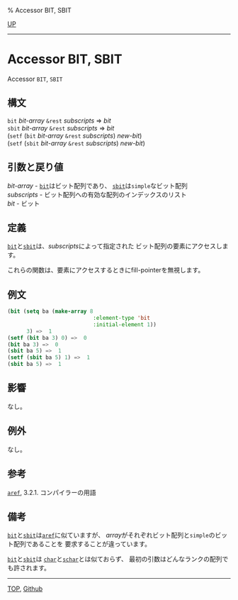 % Accessor BIT, SBIT

[UP](15.2.html)  

---

# Accessor **BIT, SBIT**


Accessor `BIT`, `SBIT`


## 構文

`bit` *bit-array* `&rest` *subscripts* => *bit*  
`sbit` *bit-array* `&rest` *subscripts* => *bit*  
(`setf` (`bit` *bit-array* `&rest` *subscripts*) *new-bit*)  
(`setf` (`sbit` *bit-array* `&rest` *subscripts*) *new-bit*)


## 引数と戻り値

*bit-array* - [`bit`](15.2.bit-accessor.html)はビット配列であり、
[`sbit`](15.2.bit-accessor.html)は`simple`なビット配列  
*subscripts* - ビット配列への有効な配列のインデックスのリスト  
*bit* - ビット


## 定義

[`bit`](15.2.bit-accessor.html)と[`sbit`](15.2.bit-accessor.html)は、*subscripts*によって指定された
ビット配列の要素にアクセスします。

これらの関数は、要素にアクセスするときにfill-pointerを無視します。


## 例文

```lisp
(bit (setq ba (make-array 8 
                           :element-type 'bit 
                           :initial-element 1))
      3) =>  1
(setf (bit ba 3) 0) =>  0
(bit ba 3) =>  0
(sbit ba 5) =>  1
(setf (sbit ba 5) 1) =>  1
(sbit ba 5) =>  1
```


## 影響

なし。


## 例外

なし。


## 参考

[`aref`](15.2.aref.html),
3.2.1. コンパイラーの用語


## 備考

[`bit`](15.2.bit-accessor.html)と[`sbit`](15.2.bit-accessor.html)は[`aref`](15.2.aref.html)に似ていますが、
*array*がそれぞれビット配列と`simple`のビット配列であることを
要求することが違っています。

[`bit`](15.2.bit-accessor.html)と[`sbit`](15.2.bit-accessor.html)は
[`char`](16.2.char-accessor.html)と[`schar`](16.2.char-accessor.html)とは似ておらず、
最初の引数はどんなランクの配列でも許されます。


---
[TOP](index.html),  [Github](https://github.com/nptcl/npt-japanese)

